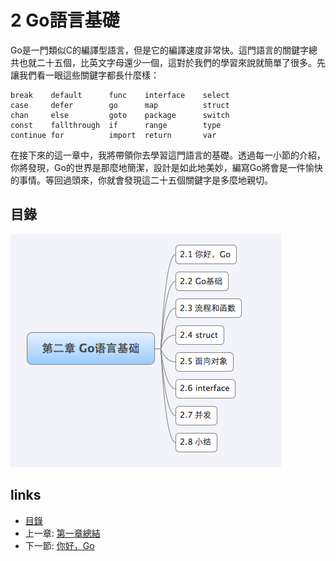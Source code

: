 # 2 Go語言基礎

Go是一門類似C的編譯型語言，但是它的編譯速度非常快。這門語言的關鍵字總共也就二十五個，比英文字母還少一個，這對於我們的學習來說就簡單了很多。先讓我們看一眼這些關鍵字都長什麼樣：

	break    default      func    interface    select
	case     defer        go      map          struct
	chan     else         goto    package      switch
	const    fallthrough  if      range        type
	continue for          import  return       var

在接下來的這一章中，我將帶領你去學習這門語言的基礎。透過每一小節的介紹，你將發現，Go的世界是那麼地簡潔，設計是如此地美妙，編寫Go將會是一件愉快的事情。等回過頭來，你就會發現這二十五個關鍵字是多麼地親切。

## 目錄
![](images/navi2.png?raw=true)

## links
   * [目錄](<preface.md>)
   * 上一章: [第一章總結](<01.5.md>)
   * 下一節: [你好，Go](<02.1.md>)
